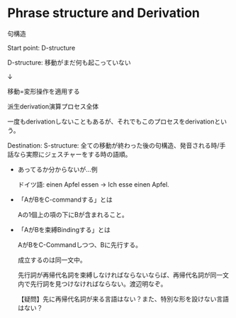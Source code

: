# Phrase structure and Derivation

句構造

Start point: D-structure

D-structure: 移動がまだ何も起こっていない

↓

移動=変形操作を適用する

派生derivation演算プロセス全体

一度もderivationしないこともあるが、それでもこのプロセスをderivationという。

Destination: S-structure: 全ての移動が終わった後の句構造、発音される時/手話なら実際にジェスチャーをする時の語順。

- あってるか分からないが…例
    
    ドイツ語: einen Apfel essen → Ich esse einen Apfel.
    
- 「AがBをC-commandする」とは
    
    Aの1個上の項の下にBが含まれること。
    
- 「AがBを束縛Bindingする」とは
    
    AがBをC-Commandしつつ、Bに先行する。
    
    成立するのは同一文中。
    
    先行詞が再帰代名詞を束縛しなければならないならば、再帰代名詞が同一文内で先行詞を見つけなければならない。渡辺明なぞ。
    
    【疑問】先に再帰代名詞が来る言語はない？また、特別な形を設けない言語はない？
